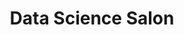 ---
state: TX
region: Austin
title: Data Science Salon
event_url: https://www.datascience.salon/austin/
start_date: 2020-02-18
start_date: 2020-02-19
cost: $275 - $475
topics: [ dataai ]
---